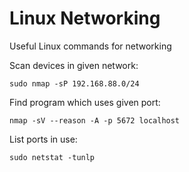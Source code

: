 # Linux Networking

Useful Linux commands for networking

Scan devices in given network:
```
sudo nmap -sP 192.168.88.0/24
```

Find program which uses given port:
```
nmap -sV --reason -A -p 5672 localhost
```

List ports in use:
```
sudo netstat -tunlp
```
